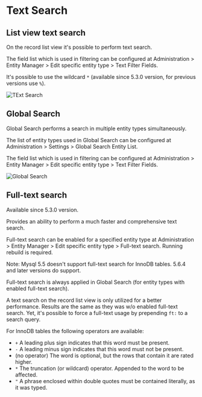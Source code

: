 # Text Search

## List view text search

On the record list view it's possible to perform text search.

The field list which is used in filtering can be configured at Administration > Entity Manager > Edit specific entity type > Text Filter Fields.

It's possible to use the wildcard `*` (available since 5.3.0 version, for previous versions use `%`).

![TExt Search](https://raw.githubusercontent.com/espocrm/documentation/master/_static/images/user-guide/text-search/1.png)

## Global Search

Global Search performs a search in multiple entity types simultaneously.

The list of entity types used in Global Search can be configured at Administration > Settings > Global Search Entity List.

The field list which is used in filtering can be configured at Administration > Entity Manager > Edit specific entity type > Text Filter Fields.

![Global Search](https://raw.githubusercontent.com/espocrm/documentation/master/_static/images/user-guide/text-search/2.png)

## Full-text search

Available since 5.3.0 version.

Provides an ability to perform a much faster and comprehensive text search.

Full-text search can be enabled for a specified entity type at Administration > Entity Manager > Edit specific entity type > Full-text search. Running rebuild is required.

Note: Mysql 5.5 doesn't support full-text search for InnoDB tables. 5.6.4 and later versions do support.

Full-text search is always applied in Global Search (for entity types with enabled full-text search).

A text search on the record list view is only utilized for a better performance. Results are the same as they was w/o enabled full-text search. Yet, it's possible to force a full-text usage by prepending `ft:` to a search query.

For InnoDB tables the following operators are available:

* `+` A leading plus sign indicates that this word must be present.
* `-` A leading minus sign indicates that this word must not be present.
* (no operator) The word is optional, but the rows that contain it are rated higher.
* `*` The truncation (or wildcard) operator. Appended to the word to be affected.
* `"` A phrase enclosed within double quotes must be contained literally, as it was typed.
